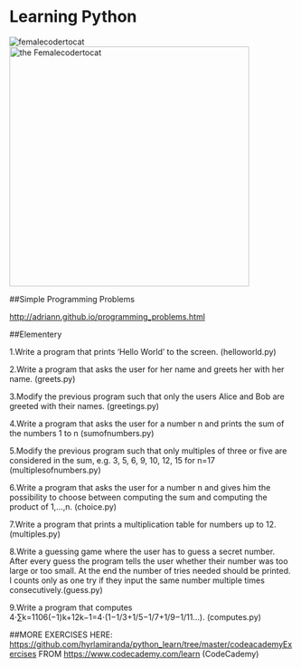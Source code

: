 # Learning Python             

![femalecodertocat]( https://octodex.github.com/images/femalecodertocat.png "Femalecoderto cat")
<a name="femalecodertocat"></a>
<a href="https://octodex.github.com/images/femalecodertocat.png" class="preview-image">
                <img height="424" width="424" data-src=" https://octodex.github.com/images/femalecodertocat.png" alt="the Femalecodertocat" src="https://octodex.github.com/images/femalecodertocat.png">
              </a>


                                                                                                                 
##Simple Programming Problems

http://adriann.github.io/programming_problems.html


##Elementery

1.Write a program that prints ‘Hello World’ to the screen. (helloworld.py)

2.Write a program that asks the user for her name and greets her with her name. (greets.py)

3.Modify the previous program such that only the users Alice and Bob are greeted with their names. (greetings.py)

4.Write a program that asks the user for a number n and prints the sum of the numbers 1 to n (sumofnumbers.py)

5.Modify the previous program such that only multiples of three or five are considered in the sum, e.g. 3, 5, 6, 9, 10, 12, 15 for n=17 (multiplesofnumbers.py)

6.Write a program that asks the user for a number n and gives him the possibility to choose between computing the sum and computing the product of 1,…,n. (choice.py)

7.Write a program that prints a multiplication table for numbers up to 12. (multiples.py)

8.Write a guessing game where the user has to guess a secret number. After every guess the program tells the user whether their number was too large or too small. At the end the number of tries needed should be printed. I counts only as one try if they input the same number multiple times consecutively.(guess.py)

9.Write a program that computes
4⋅∑k=1106(−1)k+12k−1=4⋅(1−1/3+1/5−1/7+1/9−1/11…). (computes.py)

##MORE EXERCISES HERE: https://github.com/hyrlamiranda/python_learn/tree/master/codeacademyExercises FROM https://www.codecademy.com/learn (CodeCademy)
